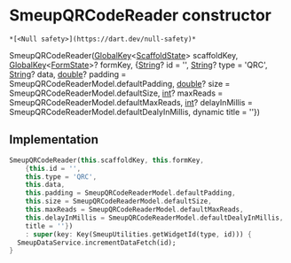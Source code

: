 


# SmeupQRCodeReader constructor




    *[<Null safety>](https://dart.dev/null-safety)*



SmeupQRCodeReader([GlobalKey](https://api.flutter.dev/flutter/widgets/GlobalKey-class.html)&lt;[ScaffoldState](https://api.flutter.dev/flutter/material/ScaffoldState-class.html)> scaffoldKey, [GlobalKey](https://api.flutter.dev/flutter/widgets/GlobalKey-class.html)&lt;[FormState](https://api.flutter.dev/flutter/widgets/FormState-class.html)>? formKey, {[String](https://api.flutter.dev/flutter/dart-core/String-class.html)? id = '', [String](https://api.flutter.dev/flutter/dart-core/String-class.html)? type = 'QRC', [String](https://api.flutter.dev/flutter/dart-core/String-class.html)? data, [double](https://api.flutter.dev/flutter/dart-core/double-class.html)? padding = SmeupQRCodeReaderModel.defaultPadding, [double](https://api.flutter.dev/flutter/dart-core/double-class.html)? size = SmeupQRCodeReaderModel.defaultSize, [int](https://api.flutter.dev/flutter/dart-core/int-class.html)? maxReads = SmeupQRCodeReaderModel.defaultMaxReads, [int](https://api.flutter.dev/flutter/dart-core/int-class.html)? delayInMillis = SmeupQRCodeReaderModel.defaultDealyInMillis, dynamic title = ''})





## Implementation

```dart
SmeupQRCodeReader(this.scaffoldKey, this.formKey,
    {this.id = '',
    this.type = 'QRC',
    this.data,
    this.padding = SmeupQRCodeReaderModel.defaultPadding,
    this.size = SmeupQRCodeReaderModel.defaultSize,
    this.maxReads = SmeupQRCodeReaderModel.defaultMaxReads,
    this.delayInMillis = SmeupQRCodeReaderModel.defaultDealyInMillis,
    title = ''})
    : super(key: Key(SmeupUtilities.getWidgetId(type, id))) {
  SmeupDataService.incrementDataFetch(id);
}
```







